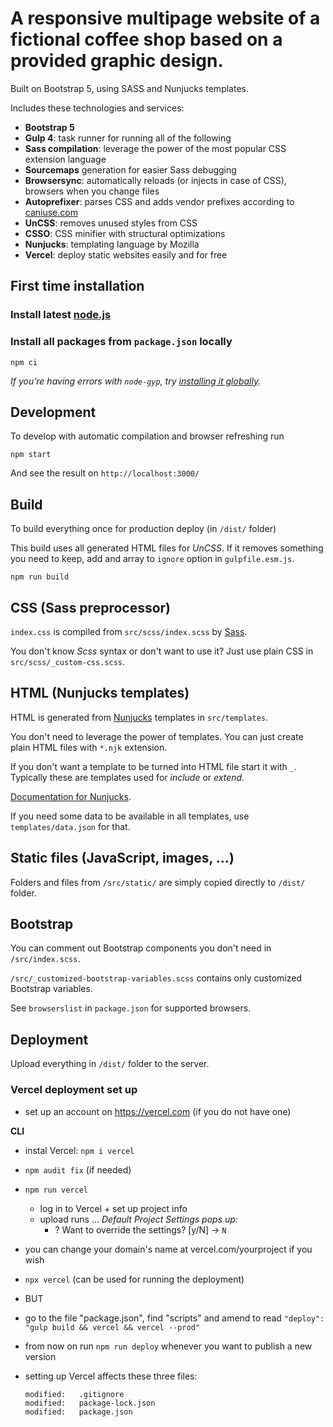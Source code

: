# A responsive multipage website of a fictional coffee shop based on a provided graphic design. 

Built on Bootstrap 5, using SASS and Nunjucks templates.


Includes these technologies and services:

-   **Bootstrap 5**
-   **Gulp 4**: task runner for running all of the following
-   **Sass compilation**: leverage the power of the most popular CSS extension language
-   **Sourcemaps** generation for easier Sass debugging
-   **Browsersync**: automatically reloads (or injects in case of CSS), browsers when you change files
-   **Autoprefixer**: parses CSS and adds vendor prefixes according to [caniuse.com]()
-   **UnCSS**: removes unused styles from CSS
-   **CSSO**: CSS minifier with structural optimizations
-   **Nunjucks**: templating language by Mozilla
-   **Vercel**: deploy static websites easily and for free


## First time installation

### Install latest [node.js](https://nodejs.org/)

### Install all packages from `package.json` locally

```shell
npm ci
```

_If you’re having errors with `node-gyp`, try [installing it globally](https://github.com/nodejs/node-gyp#installation)._

## Development

To develop with automatic compilation and browser refreshing run

```shell
npm start
```

And see the result on `http://localhost:3000/`

## Build

To build everything once for production deploy (in `/dist/` folder)

This build uses all generated HTML files for _UnCSS_. If it removes something you need to keep, add and array to `ignore` option in `gulpfile.esm.js`.

```shell
npm run build
```

## CSS (Sass preprocessor)

`index.css` is compiled from `src/scss/index.scss` by [Sass](http://sass-lang.com/).

You don't know _Scss_ syntax or don't want to use it? Just use plain CSS in `src/scss/_custom-css.scss`.

## HTML (Nunjucks templates)

HTML is generated from [Nunjucks](https://mozilla.github.io/nunjucks/) templates in `src/templates`.

You don't need to leverage the power of templates. You can just create plain HTML files with `*.njk` extension.

If you don't want a template to be turned into HTML file start it with `_`. Typically these are templates used for _include_ or _extend_.

[Documentation for Nunjucks](https://mozilla.github.io/nunjucks/templating.html).

If you need some data to be available in all templates, use `templates/data.json` for that.

## Static files (JavaScript, images, …)

Folders and files from `/src/static/` are simply copied directly to `/dist/` folder.

## Bootstrap

You can comment out Bootstrap components you don't need in `/src/index.scss`.

`/src/_customized-bootstrap-variables.scss` contains only customized Bootstrap variables.

See `browserslist` in `package.json` for supported browsers.

## Deployment

Upload everything in `/dist/` folder to the server.

### Vercel deployment set up
- set up an account on https://vercel.com (if you do not have one)

**CLI**
- instal Vercel: ```npm i vercel``` 
- ```npm audit fix``` (if needed)
- ```npm run vercel```
    * log in to Vercel + set up project info
    * upload runs ... *Default Project Settings pops up:*
        - ? Want to override the settings? [y/N] -> `N`
- you can change your domain's name at vercel.com/yourproject if you wish
- ```npx vercel``` (can be used for running the deployment) 
- BUT
- go to the file "package.json", find "scripts" and amend to read `"deploy": "gulp build && vercel && vercel --prod"`
- from now on run ```npm run deploy``` whenever you want to publish a new version

- setting up Vercel affects these three files:
    ``` 
    modified:   .gitignore
    modified:   package-lock.json
    modified:   package.json 
    ```
    
